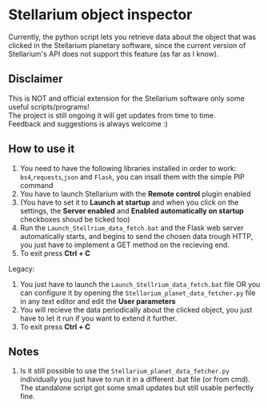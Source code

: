 # Stellarium object inspector

Currently, the python script lets you retrieve data about the object that was clicked in the Stellarium planetary software, since the current version of Stellarium's API does not support this feature (as far as I know). 

## Disclaimer
This is NOT and official extension for the Stellarium software only some useful scripts/programs!
<br/>The project is still ongoing it will get updates from time to time.
<br/>Feedback and suggestions is always welcome :)

## How to use it
1. You need to have the following libraries installed in order to work: `bs4`,`requests`,`json` and `Flask`, you can insall them with the simple PIP command
2. You have to launch Stellarium with the **Remote control** plugin enabled
3. (You have to set it to **Launch at startup** and when you click on the settings, the **Server enabled** and **Enabled automatically on startup** checkboxes shoud be ticked too)
4. Run the `Launch_Stellrium_data_fetch.bat` and the Flask web server automatically starts, and begins to send the chosen data trough HTTP, you just have to implement a GET method on the recieving end.
5. To exit press **Ctrl + C**

Legacy:
1. You just have to launch the `Launch_Stellrium_data_fetch.bat` file OR you can configure it by opening the `Stellarium_planet_data_fetcher.py` file in any text editor and edit the **User parameters**
2. You will recieve the data periodically about the clicked object, you just have to let it run if you want to extend it further.
3. To exit press **Ctrl + C**

## Notes
1. Is it still possible to use the `Stellarium_planet_data_fetcher.py` individually you just have to run it in a different .bat file (or from cmd). The standalone script got some small updates but still usable perfectly fine.
